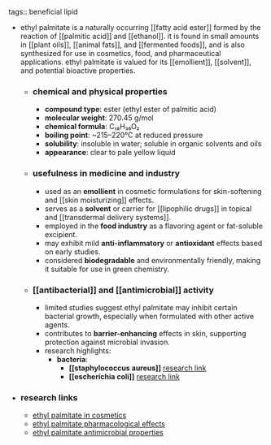 tags:: beneficial lipid

- ethyl palmitate is a naturally occurring [[fatty acid ester]] formed by the reaction of [[palmitic acid]] and [[ethanol]]. it is found in small amounts in [[plant oils]], [[animal fats]], and [[fermented foods]], and is also synthesized for use in cosmetics, food, and pharmaceutical applications. ethyl palmitate is valued for its [[emollient]], [[solvent]], and potential bioactive properties.
	- ### chemical and physical properties
		- **compound type**: ester (ethyl ester of palmitic acid)
		- **molecular weight**: 270.45 g/mol
		- **chemical formula**: C₁₈H₃₆O₂
		- **boiling point**: ~215–220°C at reduced pressure
		- **solubility**: insoluble in water; soluble in organic solvents and oils
		- **appearance**: clear to pale yellow liquid
	- ### usefulness in medicine and industry
		- used as an **emollient** in cosmetic formulations for skin-softening and [[skin moisturizing]] effects.
		- serves as a **solvent** or carrier for [[lipophilic drugs]] in topical and [[transdermal delivery systems]].
		- employed in the **food industry** as a flavoring agent or fat-soluble excipient.
		- may exhibit mild **anti-inflammatory** or **antioxidant** effects based on early studies.
		- considered **biodegradable** and environmentally friendly, making it suitable for use in green chemistry.
	- ### [[antibacterial]] and [[antimicrobial]] activity
		- limited studies suggest ethyl palmitate may inhibit certain bacterial growth, especially when formulated with other active agents.
		- contributes to **barrier-enhancing** effects in skin, supporting protection against microbial invasion.
		- research highlights:
			- **bacteria**:
				- **[[staphylococcus aureus]]** [research link](https://scholar.google.com/scholar?q=ethyl+palmitate+staphylococcus+aureus)
				- **[[escherichia coli]]** [research link](https://scholar.google.com/scholar?q=ethyl+palmitate+escherichia+coli)
- ### research links
	- [ethyl palmitate in cosmetics](https://scholar.google.com/scholar?q=ethyl+palmitate+cosmetic+use)
	- [ethyl palmitate pharmacological effects](https://scholar.google.com/scholar?q=ethyl+palmitate+pharmacology)
	- [ethyl palmitate antimicrobial properties](https://scholar.google.com/scholar?q=ethyl+palmitate+antimicrobial)